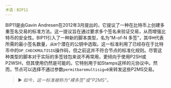```yaml
---
术语：BIP11
---
```


BIP11是由Gavin Andresen在2012年3月提出的，它提议了一种在比特币上创建多重签名交易的标准方法。这一提议旨在通过要求多个签名来验证交易，从而增强比特币的安全性。BIP11引入了一种新的脚本类型，名为“M-of-N 多签”，其中`M`代表所需的最小签名数量，从`N`个潜在的公钥中选取。这一标准利用了已经存在于比特币中的`OP_CHECKMULTISIG`操作码，但之前这并不符合节点的标准化规则。尽管这种类型的脚本对于实际的多签钱包来说不再常用，更倾向于使用P2SH或P2WSH，但其使用仍然是可能的。它特别用于如Stamps这样的元协议中。然而，节点可以选择不通过参数`permitbaremultisig=0`来转发这些P2MS交易。

> ► *如今，这一标准被称为“裸多签”或“P2MS”。*